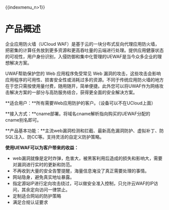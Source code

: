 {{indexmenu_n>1}}

# 产品概述

企业应用防火墙（UCloud WAF）是基于云的一块分布式反向代理应用防火墙，把密集的计算任务放到更多资源和更高吞吐量的云端进行处理。提供应用健康状态的可视性，用户身份识别，入侵防御和集中化管理的UEWAF是当今众多企业的理想解决方案。

UWAF帮助保护您的 Web 应用程序免受常见 Web 漏洞的攻击，这些攻击会影响应用程序的可用性、损害安全性或消耗过多的资源。不同于传统应用防火墙的地方在于您只需按使用量付费，随用随开，简单便捷。此外您可以将UWAF作为网络攻击解决方案的一部分与高防服务结合，获得更全面的安全解决方案。

**适合用户：**所有需要Web应用防护的客户。（设备可以不在UCloud上面）

**接入方式：**cname部署。将域名cname解析指向购买的UEWAF分配的cname别名即可。

**产品基本功能：**主流web漏洞检测和拦截、最新高危漏洞防护、虚拟补丁、防SQL注入、防CC等。支持灵活的自定义防护策略。

**使用UEWAF可以为客户带来的收益：**

  - web漏洞就像是定时炸弹，危害大，被黑客利用后造成的损失和影响大，需要对漏洞进行实时的更新和防范。
  - 不再收到大量的安全告警提醒，海量信息淹没了真正需要处理的事情。
  - 网站隐身，避免真实地址暴露。
  - 指定源站IP进行定向攻击绕过，可以做安全准入控制，只允许云WAF的IP访问，其余定向访问一律禁止。
  - 定制适合网站的防护策略
  - 满足合规认证要求


